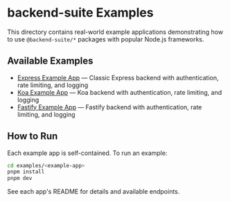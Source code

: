 # backend-suite Examples

This directory contains real-world example applications demonstrating how to use `@backend-suite/*` packages with popular Node.js frameworks.

## Available Examples

- [Express Example App](./express-app) — Classic Express backend with authentication, rate limiting, and logging
- [Koa Example App](./koa-app) — Koa backend with authentication, rate limiting, and logging
- [Fastify Example App](./fastify-app) — Fastify backend with authentication, rate limiting, and logging

## How to Run

Each example app is self-contained. To run an example:

```sh
cd examples/<example-app>
pnpm install
pnpm dev
```

See each app's README for details and available endpoints. 